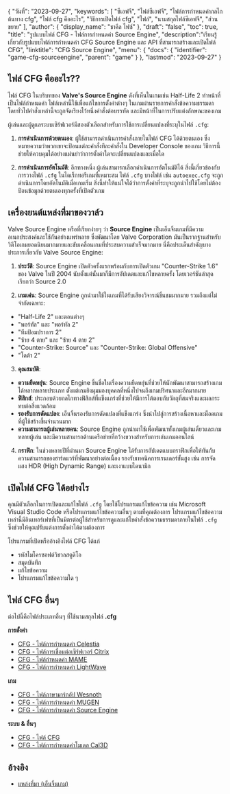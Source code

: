 {
"วันที่": "2023-09-27",
  "keywords": [
"ซีเอฟจี",
"ไฟล์ซีเอฟจี",
"ไฟล์การกำหนดค่ากลไกต้นทาง cfg",
"ไฟล์ cfg คืออะไร",
"วิธีการเปิดไฟล์ cfg",
"ไฟล์",
"นามสกุลไฟล์ซีเอฟจี",
"ส่วนขยาย"
],
  "author": {
"display_name": "ชาคีล ไฟซ์"
},
"draft": "false",
"toc": true,
"title": "รูปแบบไฟล์ CFG - ไฟล์การกำหนดค่า Source Engine",
  "description":"เรียนรู้เกี่ยวกับรูปแบบไฟล์การกำหนดค่า CFG Source Engine และ API ที่สามารถสร้างและเปิดไฟล์ CFG",
  "linktitle": "CFG Source Engine",
  "menu": {
    "docs": {
      "identifier": "game-cfg-sourceengine",
      "parent": "game"
}
},
"lastmod": "2023-09-27"
}

## ไฟล์ CFG คืออะไร??

ไฟล์ CFG ในบริบทของ **Valve's Source Engine** ดังที่เห็นในเกมเช่น Half-Life 2 ทำหน้าที่เป็นไฟล์กำหนดค่า ไฟล์เหล่านี้ใช้เพื่อแก้ไขการตั้งค่าต่างๆ ในเกมผ่านรายการคำสั่งข้อความธรรมดา โดยทั่วไปคำสั่งเหล่านี้จะถูกจัดเรียงไว้หนึ่งคำสั่งต่อบรรทัด และมีหน้าที่ในการปรับแต่งลักษณะของเกม

ผู้เล่นและผู้ดูแลระบบเซิร์ฟเวอร์มีสองตัวเลือกสำหรับการใช้การเปลี่ยนแปลงที่ระบุในไฟล์ `.cfg`:

1. **การดำเนินการด้วยตนเอง**: ผู้ใช้สามารถดำเนินการคำสั่งภายในไฟล์ CFG ได้ด้วยตนเอง ซึ่งหมายความว่าพวกเขาจะป้อนแต่ละคำสั่งทีละคำสั่งใน Developer Console ของเกม วิธีการนี้ช่วยให้ควบคุมได้อย่างแม่นยำว่าการตั้งค่าใดจะเปลี่ยนแปลงและเมื่อใด
    





2. **การดำเนินการอัตโนมัติ**: อีกทางหนึ่ง ผู้เล่นสามารถเลือกดำเนินการอัตโนมัติได้ สิ่งนี้เกี่ยวข้องกับการวางไฟล์ `.cfg` ในไดเร็กทอรีเกมที่เหมาะสม ไฟล์ `.cfg` บางไฟล์ เช่น `autoexec.cfg` จะถูกดำเนินการโดยอัตโนมัติเมื่อเกมเริ่ม สิ่งนี้ทำให้แน่ใจได้ว่าการตั้งค่าที่ระบุจะถูกนำไปใช้โดยไม่ต้องป้อนข้อมูลด้วยตนเองทุกครั้งที่เปิดตัวเกม

## เครื่องยนต์แหล่งที่มาของวาล์ว

Valve Source Engine หรือที่เรียกง่ายๆ ว่า **Source Engine** เป็นเอ็นจิ้นเกมที่มีความอเนกประสงค์และใช้กันอย่างแพร่หลาย ซึ่งพัฒนาโดย Valve Corporation มันเป็นรากฐานสำหรับวิดีโอเกมยอดนิยมมากมายและขับเคลื่อนเกมที่ประสบความสำเร็จมากมาย นี่คือประเด็นสำคัญบางประการเกี่ยวกับ Valve Source Engine:

1. **ประวัติ**: Source Engine เปิดตัวครั้งแรกพร้อมกับการเปิดตัวเกม "Counter-Strike 1.6" ของ Valve ในปี 2004 นับตั้งแต่นั้นมาก็มีการอัปเดตและแก้ไขหลายครั้ง โดยเวอร์ชันล่าสุดเรียกว่า Source 2.0
    





2. **เกมเด่น**: Source Engine ถูกนำมาใช้ในเกมที่ได้รับเสียงวิจารณ์ชื่นชมมากมาย รวมถึงแต่ไม่จำกัดเฉพาะ:
    





- "Half-Life 2" และตอนต่างๆ
- "พอร์ทัล" และ "พอร์ทัล 2"
- "ทีมป้อมปราการ 2"
- "ซ้าย 4 ตาย" และ "ซ้าย 4 ตาย 2"
- "Counter-Strike: Source" และ "Counter-Strike: Global Offensive"
- "โดต้า 2"
3. **คุณสมบัติ**:
    





- **ความยืดหยุ่น**: Source Engine ขึ้นชื่อในเรื่องความยืดหยุ่นที่ช่วยให้นักพัฒนาสามารถสร้างเกมได้หลากหลายประเภท ตั้งแต่เกมยิงมุมมองบุคคลที่หนึ่งไปจนถึงเกมปริศนาและอีกมากมาย
- **ฟิสิกส์**: ประกอบด้วยกลไกทางฟิสิกส์ที่แข็งแกร่งที่ช่วยให้มีการโต้ตอบกับวัตถุที่สมจริงและผลกระทบต่อสิ่งแวดล้อม
- **รองรับการดัดแปลง**: เอ็นจิ้นรองรับการดัดแปลงที่แข็งแกร่ง ซึ่งนำไปสู่การสร้างเนื้อหาและม็อดเกมที่ผู้ใช้สร้างขึ้นจำนวนมาก
- **ความสามารถผู้เล่นหลายคน**: Source Engine ถูกนำมาใช้เพื่อพัฒนาทั้งเกมผู้เล่นเดี่ยวและเกมหลายผู้เล่น และมีความสามารถด้านเครือข่ายที่กว้างขวางสำหรับการเล่นเกมออนไลน์
    





4. **กราฟิก**: ในช่วงหลายปีที่ผ่านมา Source Engine ได้รับการอัปเดตแบบกราฟิกเพื่อให้ทันกับความสามารถของฮาร์ดแวร์ที่พัฒนาอย่างต่อเนื่อง รองรับเทคนิคการเรนเดอร์ขั้นสูง เช่น การจัดแสง HDR (High Dynamic Range) และเงาแบบไดนามิก

## เปิดไฟล์ CFG ได้อย่างไร

คุณมีตัวเลือกในการเปิดและแก้ไขไฟล์ `.cfg` โดยใช้โปรแกรมแก้ไขข้อความ เช่น Microsoft Visual Studio Code หรือโปรแกรมแก้ไขข้อความอื่นๆ ตามที่คุณต้องการ โปรแกรมแก้ไขข้อความเหล่านี้มีอินเทอร์เฟซที่เป็นมิตรต่อผู้ใช้สำหรับการดูและแก้ไขคำสั่งข้อความธรรมดาภายในไฟล์ `.cfg` ซึ่งช่วยให้คุณปรับแต่งการตั้งค่าได้ตามต้องการ

โปรแกรมที่เปิดหรืออ้างอิงไฟล์ CFG ได้แก่

- รหัสไมโครซอฟต์วิชวลสตูดิโอ
- สมุดบันทึก
- แก้ไขข้อความ
- โปรแกรมแก้ไขข้อความใด ๆ

## ไฟล์ CFG อื่นๆ

ต่อไปนี้คือไฟล์ประเภทอื่นๆ ที่ใช้นามสกุลไฟล์ **.cfg**

**การตั้งค่า**
- [CFG - ไฟล์การกำหนดค่า Celestia](/th/settings/cfg-celestia/)
- [CFG - ไฟล์การเชื่อมต่อเซิร์ฟเวอร์ Citrix](/th/settings/cfg-citrix/)
- [CFG - ไฟล์กำหนดค่า MAME](/th/settings/cfg-mame/)
- [CFG - ไฟล์การกำหนดค่า LightWave](/th/settings/cfg-lightwave/)

**เกม**
- [CFG - ไฟล์ภาษามาร์กอัป Wesnoth](/th/game/cfg-wesnoth/)
- [CFG - ไฟล์การกำหนดค่า MUGEN](/th/game/cfg-mugen/)
- [CFG - ไฟล์การกำหนดค่า Source Engine](/th/game/cfg-sourceengine/)

**ระบบ & อื่นๆ**
- [CFG - ไฟล์ CFG](/th/system/cfg/)
- [CFG - ไฟล์การกำหนดค่าโมเดล Cal3D](/th/misc/cfg-cal3d/)

## อ้างอิง
* [แหล่งที่มา (เอ็นจิ้นเกม)](https://en.wikipedia.org/wiki/Source_(game_engine))


